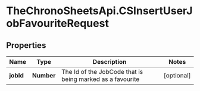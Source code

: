 # TheChronoSheetsApi.CSInsertUserJobFavouriteRequest

## Properties
Name | Type | Description | Notes
------------ | ------------- | ------------- | -------------
**jobId** | **Number** | The Id of the JobCode that is being marked as a favourite | [optional] 


